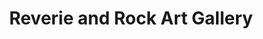 ---
title: "Reverie and Rock Art Gallery"
url: /fort-myers/reverie-and-rock-art-gallery/
shop: Kunst
---